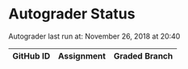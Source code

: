 # Autograder Status
Autograder last run at: November 26, 2018 at 20:40

| GitHub ID | Assignment | Graded Branch |
|-----------|------------|---------------|
